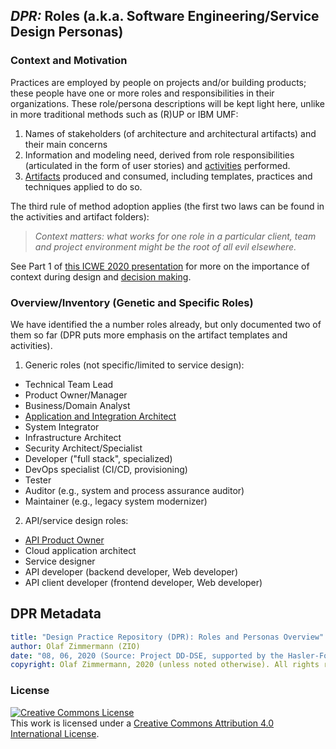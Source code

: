 ## *DPR:* Roles (a.k.a. Software Engineering/Service Design Personas)

### Context and Motivation 

Practices are employed by people on projects and/or building products; these people have one or more roles and responsibilities in their organizations. These role/persona descriptions will be kept light here, unlike in more traditional methods such as (R)UP or IBM UMF: 

1. Names of stakeholders (of architecture and architectural artifacts) and their main concerns
2. Information and modeling need, derived from role responsibilities (articulated in the form of user stories) and [activities](../activities) performed.
3. [Artifacts](../artifact-templates) produced and consumed, including templates, practices and techniques applied to do so.

The third rule of method adoption applies (the first two laws can be found in the activities and artifact folders): 

> *Context matters: what works for one role in a particular client, team and project environment might be the root of all evil elsewhere.*

See Part 1 of [this ICWE 2020 presentation](https://ozimmer.ch/assets/presos/ZIO-ICWEKeynoteWADEC3v10p.pdf) for more on the importance of context during design and [decision making](https://ozimmer.ch/practices/2020/04/27/ArchitectureDecisionMaking.html).


### Overview/Inventory (Genetic and Specific Roles)

We have identified the a number roles already, but only documented two of them so far (DPR puts more emphasis on the artifact templates and activities).

1. Generic roles (not specific/limited to service design):

  * Technical Team Lead
  * Product Owner/Manager
  * Business/Domain Analyst
  * [Application and Integration Architect](./DPR-ApplicationArchitectRole.md) 
  * System Integrator  
  * Infrastructure Architect
  * Security Architect/Specialist
  * Developer ("full stack", specialized)
  * DevOps specialist (CI/CD, provisioning)
  * Tester 
  * Auditor (e.g., system and process assurance auditor)
  * Maintainer (e.g., legacy system modernizer)

2. API/service design roles:

  * [API Product Owner](./SDPR-APIProductOwner.md)
  * Cloud application architect 
  * Service designer 
  * API developer (backend developer, Web developer) 
  * API client developer (frontend developer, Web developer)


## DPR Metadata

```yaml
title: "Design Practice Repository (DPR): Roles and Personas Overview"
author: Olaf Zimmermann (ZIO)
date: "08, 06, 2020 (Source: Project DD-DSE, supported by the Hasler-Foundation)"
copyright: Olaf Zimmermann, 2020 (unless noted otherwise). All rights reserved.
```

### License

<a rel="license" href="http://creativecommons.org/licenses/by/4.0/"><img alt="Creative Commons License" style="border-width:0" src="https://i.creativecommons.org/l/by/4.0/88x31.png" /></a><br />This work is licensed under a <a rel="license" href="http://creativecommons.org/licenses/by/4.0/">Creative Commons Attribution 4.0 International License</a>.